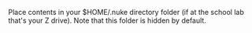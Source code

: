 Place contents in your $HOME/.nuke directory folder (if at the school lab that's your Z drive). Note that this folder is hidden by default.
